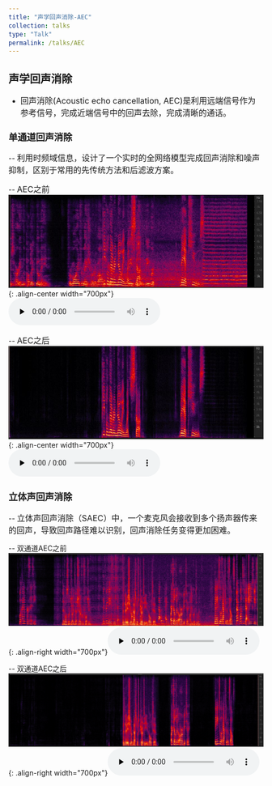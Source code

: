 ```yaml
---
title: "声学回声消除-AEC"
collection: talks
type: "Talk"
permalink: /talks/AEC
---
```


##  声学回声消除 
- <font size=3> 回声消除(Acoustic echo cancellation, AEC)是利用远端信号作为参考信号，完成近端信号中的回声去除，完成清晰的通话。</font>  



###  <font size=4> 单通道回声消除 </font>
-- <font size=3> 利用时频域信息，设计了一个实时的全网络模型完成回声消除和噪声抑制，区别于常用的先传统方法和后滤波方案。</font>  
  
-- <font size=3> AEC之前</font>  
![AEC before](/images/neaecmic.JPG){: .align-center width="700px"}
​<audio id="audio" controls="" preload="none">
      <source id="wav" src="../files/neaecmic.wav">


-- <font size=3> AEC之后</font>  
![AEC before](/images/neaecout.JPG){: .align-center width="700px"}
 ​<audio id="audio" controls="" preload="none">
      <source id="wav" src="../files/neaecout.wav">

### <font size=4> 立体声回声消除</font>
-- <font size=3> 立体声回声消除（SAEC）中，一个麦克风会接收到多个扬声器传来的回声，导致回声路径难以识别，回声消除任务变得更加困难。</font>  

-- 双通道AEC之前
![SAEC before](/images/saecbefore.png){: .align-right  width="700px"}
​<audio id="audio" controls="" preload="none">
      <source id="wav" src="../files/saecbefore.wav">
 

-- 双通道AEC之后
![SAEC before](/images/saecafter.png){: .align-right width="700px"}
​<audio id="audio" controls="" preload="none">
      <source id="wav" src="../files/saecafter.wav">
 
 

